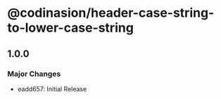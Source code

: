 # @codinasion/header-case-string-to-lower-case-string

## 1.0.0

### Major Changes

- eadd657: Initial Release
